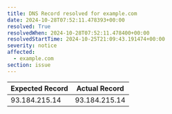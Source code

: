 ```yaml
---
title: DNS Record resolved for example.com
date: 2024-10-28T07:52:11.478393+00:00
resolved: True
resolvedWhen: 2024-10-28T07:52:11.478400+00:00
resolvedStartTime: 2024-10-25T21:09:43.191474+00:00
severity: notice
affected:
  - example.com
section: issue
---
```


| Expected Record  | Actual Record  |
|------------------|----------------|
| 93.184.215.14 | 93.184.215.14 |
